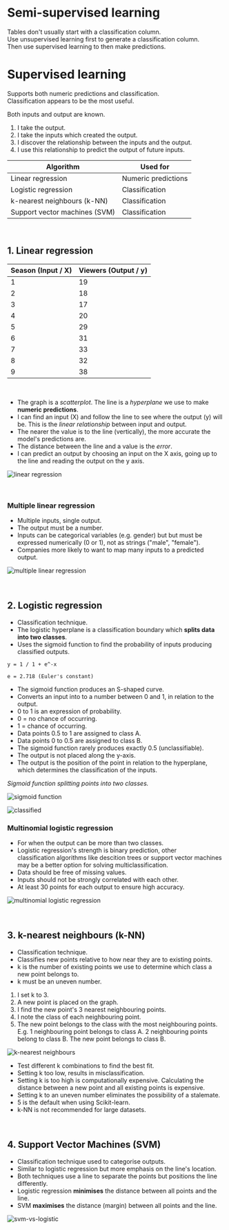 # Semi-supervised learning
Tables don't usually start with a classification column.\
Use unsupervised learning first to generate a classification column.\
Then use supervised learning to then make predictions.

# Supervised learning
Supports both numeric predictions and classification.\
Classification appears to be the most useful.

Both inputs and output are known.

1. I take the output.
2. I take the inputs which created the output.
3. I discover the relationship between the inputs and the output.
4. I use this relationship to predict the output of future inputs.

| Algorithm                     | Used for                 |
| ----------------------------- | ------------------------ |
| Linear regression             | Numeric predictions      |
| Logistic regression           | Classification           |
| k-nearest neighbours (k-NN)   | Classification           |
| Support vector machines (SVM) | Classification           |


</br>

## 1. Linear regression

| Season (Input / X) | Viewers (Output / y) |
| ------------------ | -------------------- |
| 1                  | 19                   |
| 2                  | 18                   |
| 3                  | 17                   |
| 4                  | 20                   |
| 5                  | 29                   |
| 6                  | 31                   |
| 7                  | 33                   |
| 8                  | 32                   |
| 9                  | 38                   |

<br/>

- The graph is a *scatterplot*. The line is a *hyperplane* we use to make **numeric predictions**.
- I can find an input (X) and follow the line to see where the output (y) will be. This is the *linear relationship* between input and output.
- The nearer the value is to the line (vertically), the more accurate the model's predictions are.
- The distance between the line and a value is the *error*.
- I can predict an output by choosing an input on the X axis, going up to the line and reading the output on the y axis.

![linear regression](/images/linear%20regression.png "linear regression")

</br>

### Multiple linear regression
- Multiple inputs, single output.
- The output must be a number.
- Inputs can be categorical variables (e.g. gender) but but must be expressed numerically (0 or 1), not as strings ("male", "female").
- Companies more likely to want to map many inputs to a predicted output.

![multiple linear regression](/images/multiple%20linear%20regression.PNG "multiple linear regression")

<br/>

## 2. Logistic regression
- Classification technique.
- The logistic hyperplane is a classification boundary which **splits data into two classes**.
- Uses the sigmoid function to find the probability of inputs producing classified outputs.

```
y = 1 / 1 + e^-x

e = 2.718 (Euler's constant) 
```

- The sigmoid function produces an S-shaped curve.
- Converts an input into to a number between 0 and 1, in relation to the output.
- 0 to 1 is an expression of probability.
- 0 = no chance of occurring.
- 1 = chance of occurring.
- Data points 0.5 to 1 are assigned to class A.
- Data points 0 to 0.5 are assigned to class B.
- The sigmoid function rarely produces exactly 0.5 (unclassifiable).
- The output is not placed along the y-axis.
- The output is the position of the point in relation to the hyperplane, which determines the classification of the inputs.

*Sigmoid function splitting points into two classes.*

![sigmoid function](/images/sigmoid.PNG "sigmoid function")

![classified](/images/logistic%20regression%20classified%202.png "classified")

### Multinomial logistic regression
- For when the output can be more than two classes.
- Logistic regression's strength is binary prediction, other  
classification algorithms like descition trees or support vector machines may be a better option for solving multiclassification.
- Data should be free of missing values.
- Inputs should not be strongly correlated with each other.
- At least 30 points for each output to ensure high accuracy.

![multinomial logistic regression](/images/multinomial%20logistic%20regression.PNG "multinomial logistic regression")

<br/>

## 3. k-nearest neighbours (k-NN)
- Classification technique.
- Classifies new points relative to how near they are to existing points.
- k is the number of existing points we use to determine which class a new point belongs to.
- k must be an uneven number.
  
1. I set k to 3.
2. A new point is placed on the graph.
3. I find the new point's 3 nearest neighbouring points.
4. I note the class of each neighbouring point.
5. The new point belongs to the class with the most neighbouring points. E.g. 1 neighbouring point belongs to class A. 2 neighbouring points belong to class B. The new point belongs to class B.

![k-nearest neighbours](/images/k-nearest%20neighbours.PNG "k-nearest neighbours")

- Test different k combinations to find the best fit.
- Setting k too low, results in misclassification.
- Setting k is too high is computationally expensive. Calculating the distance between a new point and all existing points is expensive.
- Setting k to an uneven number eliminates the possibility of a stalemate.
- 5 is the default when using Scikit-learn.
- k-NN is not recommended for large datasets.

<br/>

## 4. Support Vector Machines (SVM)
- Classification technique used to categorise outputs.
- Similar to logistic regression but more emphasis on the line's location.
- Both techniques use a line to separate the points but positions the line differently.
- Logistic regression **minimises** the distance between all points and the line.
- SVM **maximises** the distance (margin) between all points and the line.

![svm-vs-logistic](/images/svm.PNG "svm vs logistic")
